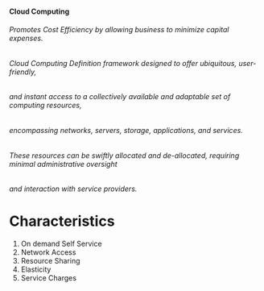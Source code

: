 #### Cloud Computing
###### Promotes Cost Efficiency by allowing business to minimize capital expenses.

######  Cloud Computing Definition framework designed to offer ubiquitous, user-friendly, 
######  and instant access to a collectively available and adaptable set of computing resources, 
######  encompassing networks, servers, storage, applications, and services. 
######  These resources can be swiftly allocated and de-allocated, requiring minimal administrative oversight 
######  and interaction with service providers.

# Characteristics

1) On demand Self Service
2) Network Access
3) Resource Sharing
4) Elasticity
5) Service Charges
